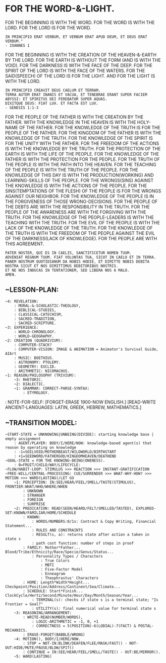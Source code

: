 # **FOR THE WORD-&-LIGHT.**
FOR THE BEGINNING IS WITH THE WORD.
FOR THE WORD IS WITH THE LORD.
FOR THE LORD IS FOR THE WORD.

    IN PRINCIPIO ERAT VERBUM, ET VERBUM ERAT APUD DEUM, ET DEUS ERAT VERBUM." 
    - IOANNES 1

FOR THE BEGINNING IS WITH THE CREATION OF THE HEAVEN-&-EARTH BY THE LORD.
FOR THE EARTH IS WITHOUT THE FORM (AND IS WITH THE VOID).
FOR THE DARKNESS IS WITH THE FACE OF THE DEEP. 
FOR THE SPIRIT OF THE LORD IS WITH THE FACE OF THE WATERS.
FOR THE SAID(SPEECH) OF THE LORD IS FOR THE LIGHT.
AND FOR THE LIGHT IS WITH THE LORD.

    IN PRINCIPIO CREAVIT DEUS CAELUM ET TERRAM.
    TERRA AUTEM ERAT INANIS ET VACUA, ET TENEBRAE ERANT SUPER FACIEM ABYSSI: ET SPIRITUS DEI FEREBATUR SUPER AQUAS.
    DIXITQUE DEUS: FIAT LUX. ET FACTA EST LUX. 
    - GENESIS 1:1-3

FOR THE PEOPLE OF THE FATHER IS WITH THE CREATION BY THE FATHER.
WITH THE KNOWLEDGE IN THE HEAVEN IS WITH THE HOLY-NAME OF THE FATHER.
FOR THE KNOWLEDGE OF THE TRUTH IS FOR THE PEOPLE OF THE FATHER.
FOR THE KINGDOM OF THE FATHER IS WITH THE KNOWLEDGE OF THE TRUTH.
FOR THE KNOWLEDGE OF THE SPIRIT IS FOR THE UNITY WITH THE FATHER.
FOR THE FREEDOM OF THE ACTIONS IS WITH THE KNOWLEDGE BY THE TRUTH.
FOR THE PROTECTION OF THE EARTH IS WITH THE LIFE OF THE PEOPLE.
FOR THE KNOWLEDGE OF THE FATHER IS WITH THE PROTECTION FOR THE PEOPLE.
FOR THE TRUTH OF THE PEOPLE IS WITH THE PATH INTO THE HEAVEN.
FOR THE TEACHING OF THE PEOPLE IS WITH THE TRUTH OF THE PEOPLE.
FOR THE KNOWLEDGE OF THIS DAY IS WITH THE PRODUCTION(WORKING) AND LEARNING-SKILLS OF THE PEOPLE.
FOR THE WRONGS(SINS) AGAINST THE KNOWLEDGE IS WITH THE ACTIONS OF THE PEOPLE.
FOR THE SINS(TEMPTATIONS OF THE FLESH) OF THE PEOPLE IS FOR THE WRONGS AGAINST OUR NEIGHBOR.
FOR THE KNOWLEDGE OF THE PEOPLE IS IN THE FORGIVENESS OF THOSE WRONG-DECISIONS.
FOR THE PEOPLE OF THE DEBTS ARE WITH THE RESPONSIBILITY IN THE TRUTH.
FOR THE PEOPLE OF THE AWARENESS ARE WITH THE FORGIVING WITH THE TRUTH.
FOR THE KNOWLEDGE OF THE PEOPLE-LEADERS IS WITH THE TEACHING WITH THE TRUTH.
FOR THE EVIL OF THE PEOPLE IS WITH THE LACK OF THE KNOWLEDGE OF THE TRUTH.
FOR THE KNOWLEDGE OF THE TRUTH IS WITH THE FREEDOM OF THE PEOPLE AGAINST THE EVIL OF THE DARKNESS(LACK OF KNOWLEDGE).
FOR THE PEOPLE ARE WITH THIS AGREEMENT.
    
    PATER NOSTER, QUI ES IN CAELIS, SANCTIFICETUR NOMEN TUUM. 
    ADVENIAT REGNUM TUUM. FIAT VOLUNTAS TUA, SICUT IN CAELO ET IN TERRA. 
    PANEM NOSTRUM QUOTIDIANUM DA NOBIS HODIE, ET DIMITTE NOBIS DEBITA NOSTRA SICUT ET NOS DIMITTIMUS DEBITORIBUS NOSTRIS. 
    ET NE NOS INDUCAS IN TENTATIONEM, SED LIBERA NOS A MALO. 
    AMEN.

## **~LESSON-PLAN:**
    ~4: REVELATION:
        : MORAL-&-SCHOLASTIC-THEOLOGY,
        : BIBLICAL-STUDIES,
        : CLASSICAL-CATECHISM,
        : SACRED-TRADITION,
        : SACRED-SCRIPTURE.
    ~3: EXPERIENCE: 
        : WORLD-CHRONOLOGY.
        : WORLD-GEOGRAPHY.
    ~2: CREATION (QUADRIVIUM): 
        : COMPUTER-STACK?
        : COMPUTER-VISION: IMAGE & ANIMATION = Animator's Survival Guide, AIArt
	    : MUSIC: BOETHIUS.
        : ASTRONOMY: PTOLEMY.
        : GEOMETRY: EUCLID.
        : ARITHMETIC: NICOMACHUS.
    ~1: REASON/PHILOSOPHY (TRIVIUM): 
        ~3: RHETORIC.
        ~2: DIALECTIC.
        ~1: GRAMMAR: CORRECT-PARSE-SYNTAX: 
            : ETYMOLOGY.
: NOTE-FOR-SELF:
[FORGET-ERASE 1900-NOW ENGLISH.]
[READ-WRITE ANCIENT-LANGUAGES: LATIN, GREEK, HEBREW, MATHEMATICS.]

## **~TRANSITION MODEL:**
    ~START-STATE = UNKNOWING|UNBEING(DIVIDE): starting knowledge base | empty assignment
        : AGENT/PLAYER: BODY/I/HERE/NOW: knowledge-based agent(s) that reason by operating on knowledge
        : -1=SOILVOID/MOTHERBEAST/WILDWORLD/BIRTHSTART
        : +1=SEEDWORD/FATHERGOD/KINGDOMHEAVEN/DEATHEND
    ~GOAL-STATE = FOR THE KNOWING-BEING(ONENESS).
        : 0=FRUIT/CHILD/WAY/LIFECYCLE:
    ~FLOW/HABIT-LOOP: STIMULUS >>> REACTION >>> INSTANT-GRATIFICATION
    ~FREE-WILL/CENTRAL-PROCESSING: CUE/SURRENDER >>> WHAT-WHY-HOW? >>> MOTION >>> WARD(LASTING)/LET GO
        ~1: PERCEPTION: IN:SEE/HEAR/FEEL/SMELL/TASTE(STIMULUS), FRONTIER:WHAT/WHO/WHERE/WHEN 
            : UNKNOWN
            : STRANGER
            : FOREIGN
            : SURPRISE
        ~2: PREDICATION: READ(SEEN/HEARD/FELT/SMELLED/TASTED), EXPLORED-SET:KNOWN/FAMILIAR/HOME/SCHEDULE
            : KNOWN: 
                : WORDS/NUMBERS:0/1s: Contract & Copy Writing, Financial Statement... 
                : RULES AND CONSTRAINTS
                : RESULT(s, a): returns state after action a taken in state s
                : path cost function: number of steps in proof
            : FAMILY: Mother*Father... Blood/Tribe/Ethnicity/Race/Specie/Genus/Status...
                : Personality Types / Characters
                    : True Colors
                    : MBTI
                    : Five-Factor Model
                    : Enneagram
                    : Theophrastus' Characters
            : HOME: Length*Width*Height... Checkpoint/Position/Address/Continent/Sea/Climate...
            : SCHEDULE: Start*Finish... ClockCycle/Hertz/Second/Minute/Hour/Day/Month/Season/Year...
                : TERMINAL(s): checks if state s is a terminal state; "Is Frontier = Goal?"
                : UTILITY(s): final numerical value for terminal state s
        ~3: REASONING/ARRANGEMENT:
            : WRITE-READ(NUMBER/WORDS), 
                : LOGIC-ARITHMETIC = -1, 0, +1
                : CORRECTNESS = 5(POSITION)-6(LODIAL)-7(FACT) & POSTAL-MECHANICS.
            : ERASE-FORGET(BABBLE/WRONG) 
        ~4: MOTION(), BODY/I/HERE/NOW.
            : STOP = NOT-IN:BLINK/DEAFEN/FLEE/MASK/FAST() - NOT-OUT:HIDE/MUTE/PAUSE/BLOW/SPIT()
            : CONTINUE = IN:SEE/HEAR/FEEL/SMELL/TASTE() - OUT:BE/MIRROR().
        ~5: WARD(LASTING)